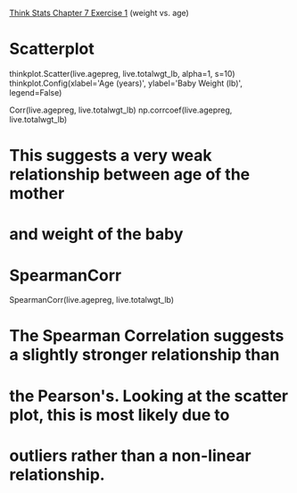 [Think Stats Chapter 7 Exercise 1](http://greenteapress.com/thinkstats2/html/thinkstats2008.html#toc70) (weight vs. age)

# Scatterplot
thinkplot.Scatter(live.agepreg, live.totalwgt_lb, alpha=1, s=10)
thinkplot.Config(xlabel='Age (years)',
                 ylabel='Baby Weight (lb)',
                 legend=False)

Corr(live.agepreg, live.totalwgt_lb)
np.corrcoef(live.agepreg, live.totalwgt_lb)
# This suggests a very weak relationship between age of the mother
# and weight of the baby

# SpearmanCorr
SpearmanCorr(live.agepreg, live.totalwgt_lb)
# The Spearman Correlation suggests a slightly stronger relationship than 
# the Pearson's. Looking at the scatter plot, this is most likely due to
# outliers rather than a non-linear relationship.
